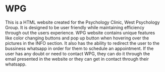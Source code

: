 # WPG
This is a HTML website created for the Psychology Clinic, West Psychology Group. It is designed to be user friendly while maintaining 
efficiency through out the users experience. WPG website contains unique features like  color changing buttons and pop up button when 
hovering over the pictures in the INFO section. It also has the ability to redirect the user to the bussiness whatsapp in order
for them to schedule an appointment. If the user has any doubt or need to contact WPG, they can do it through the email presented in
the website or they can get in contact through their whatsapp.

